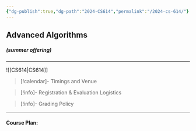 ```yaml
---
{"dg-publish":true,"dg-path":"2024-CS614","permalink":"/2024-cs-614/"}
---
```



## Advanced Algorithms
##### (summer offering)
---


![[CS614\|CS614]]

> [!calendar]- Timings and Venue
> 
>
>

> [!info]- Registration & Evaluation Logistics
> 

> [!info]- Grading Policy
> 
>

---

#### Course Plan: 

